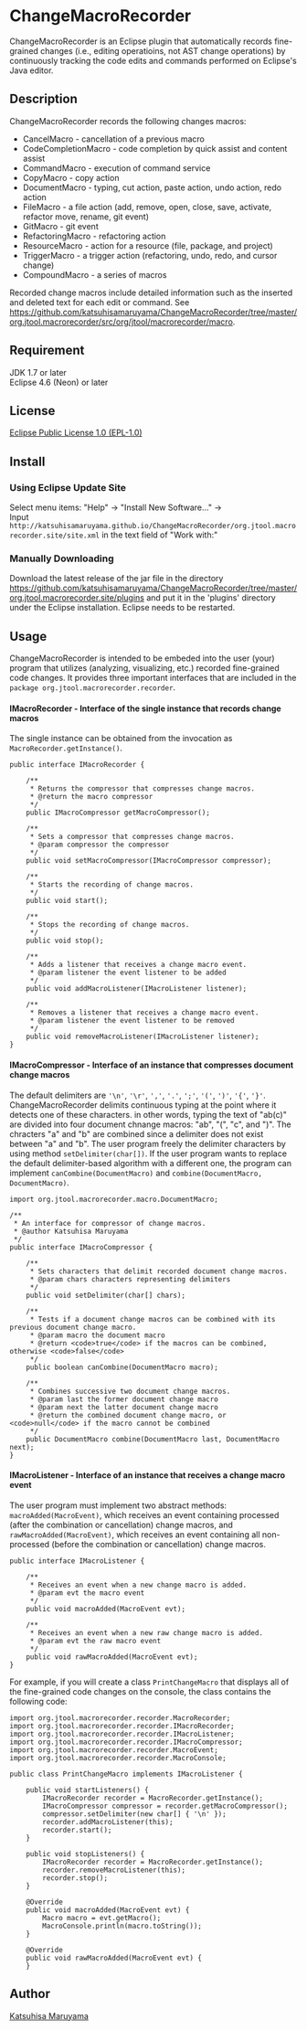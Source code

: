 # ChangeMacroRecorder

ChangeMacroRecorder is an Eclipse plugin that automatically records fine-grained changes (i.e., editing operatioins, not AST change
operations) by continuously tracking the code edits and commands performed on Eclipse's Java editor. 

## Description

ChangeMacroRecorder records the following changes macros:  
* CancelMacro - cancellation of a previous macro  
* CodeCompletionMacro - code completion by quick assist and content assist  
* CommandMacro - execution of command service  
* CopyMacro - copy action  
* DocumentMacro - typing, cut action, paste action, undo action, redo action  
* FileMacro - a file action (add, remove, open, close, save, activate, refactor move, rename, git event)  
* GitMacro - git event  
* RefactoringMacro - refactoring action  
* ResourceMacro - action for a resource (file, package, and project)  
* TriggerMacro - a trigger action (refactoring, undo, redo, and cursor change)  
* CompoundMacro - a series of macros  

Recorded change macros include detailed information such as the inserted and deleted text for each edit or command. See
<https://github.com/katsuhisamaruyama/ChangeMacroRecorder/tree/master/org.jtool.macrorecorder/src/org/jtool/macrorecorder/macro>.

## Requirement

JDK 1.7 or later  
Eclipse 4.6 (Neon) or later  

## License

[Eclipse Public License 1.0 (EPL-1.0)](<https://opensource.org/licenses/eclipse-1.0.php>)

## Install

### Using Eclipse Update Site
Select menu items: "Help" -> "Install New Software..." ->  
Input `http://katsuhisamaruyama.github.io/ChangeMacroRecorder/org.jtool.macrorecorder.site/site.xml` in the text field of "Work with:"  

### Manually Downloading

Download the latest release of the jar file in the directory
<https://github.com/katsuhisamaruyama/ChangeMacroRecorder/tree/master/org.jtool.macrorecorder.site/plugins>
and put it in the 'plugins' directory under the Eclipse installation. Eclipse needs to be  restarted.

## Usage

ChangeMacroRecorder is intended to be embeded into the user (your) program that utilizes (analyzing, visualizing, etc.) recorded fine-grained code changes. It provides three important interfaces that are included in the `package org.jtool.macrorecorder.recorder`.

#### IMacroRecorder - Interface of the single instance that records change macros

The single instance can be obtained from the invocation as `MacroRecorder.getInstance()`. 

```
public interface IMacroRecorder {
    
    /**
     * Returns the compressor that compresses change macros.
     * @return the macro compressor
     */
    public IMacroCompressor getMacroCompressor();
    
    /**
     * Sets a compressor that compresses change macros.
     * @param compressor the compressor
     */
    public void setMacroCompressor(IMacroCompressor compressor);
    
    /**
     * Starts the recording of change macros.
     */
    public void start();
    
    /**
     * Stops the recording of change macros.
     */
    public void stop();
    
    /**
     * Adds a listener that receives a change macro event.
     * @param listener the event listener to be added
     */
    public void addMacroListener(IMacroListener listener);
    
    /**
     * Removes a listener that receives a change macro event.
     * @param listener the event listener to be removed
     */
    public void removeMacroListener(IMacroListener listener);
}
```

#### IMacroCompressor - Interface of an instance that compresses document change macros

The default delimiters are `'\n'`, `'\r'`, `','`, `'.'`, `';'`, `'('`, `')'`, `'{'`, `'}'`. ChangeMacroRecorder delimits continuous typing at the point where it detects one of these characters. in other words, typing the text of "ab(c)" are divided into four document chnange macros: "ab", "(", "c", and ")". The chracters "a" and "b" are combined since a delimiter does not exist between "a" and "b". The user program freely the delimiter characters by using method `setDelimiter(char[])`. If the user program wants to replace the default delimiter-based algorithm with a different one, the program can implement `canCombine(DocumentMacro)` and `combine(DocumentMacro, DocumentMacro)`.

```
import org.jtool.macrorecorder.macro.DocumentMacro;

/**
 * An interface for compressor of change macros.
 * @author Katsuhisa Maruyama
 */
public interface IMacroCompressor {
    
    /**
     * Sets characters that delimit recorded document change macros.
     * @param chars characters representing delimiters
     */
    public void setDelimiter(char[] chars);
    
    /**
     * Tests if a document change macros can be combined with its previous document change macro.
     * @param macro the document macro
     * @return <code>true</code> if the macros can be combined, otherwise <code>false</code>
     */
    public boolean canCombine(DocumentMacro macro);
    
    /**
     * Combines successive two document change macros.
     * @param last the former document change macro 
     * @param next the latter document change macro
     * @return the combined document change macro, or <code>null</code> if the macro cannot be combined
     */
    public DocumentMacro combine(DocumentMacro last, DocumentMacro next);
}
```

#### IMacroListener - Interface of an instance that receives a change macro event

The user program must implement two abstract methods: `macroAdded(MacroEvent)`, which receives an event containing processed (after the combination or cancellation) change macros, and `rawMacroAdded(MacroEvent)`, which receives an event containing all non-processed (before the combination or cancellation) change macros.

```
public interface IMacroListener {
    
    /**
     * Receives an event when a new change macro is added.
     * @param evt the macro event
     */
    public void macroAdded(MacroEvent evt);
    
    /**
     * Receives an event when a new raw change macro is added.
     * @param evt the raw macro event
     */
    public void rawMacroAdded(MacroEvent evt);
}
```

For example, if you will create a class `PrintChangeMacro` that displays all of the fine-grained code changes on the console, the class contains the following code:

```
import org.jtool.macrorecorder.recorder.MacroRecorder;
import org.jtool.macrorecorder.recorder.IMacroRecorder;
import org.jtool.macrorecorder.recorder.IMacroListener;
import org.jtool.macrorecorder.recorder.IMacroCompressor;
import org.jtool.macrorecorder.recorder.MacroEvent;
import org.jtool.macrorecorder.recorder.MacroConsole;

public class PrintChangeMacro implements IMacroListener {

    public void startListeners() {
        IMacroRecorder recorder = MacroRecorder.getInstance();
        IMacroCompressor compressor = recorder.getMacroCompressor();
        compressor.setDelimiter(new char[] { '\n' });
        recorder.addMacroListener(this);
        recorder.start();
    }
    
    public void stopListeners() {
        IMacroRecorder recorder = MacroRecorder.getInstance();
        recorder.removeMacroListener(this);
        recorder.stop();
    }
    
    @Override
    public void macroAdded(MacroEvent evt) {
        Macro macro = evt.getMacro();
        MacroConsole.println(macro.toString());
    }
    
    @Override
    public void rawMacroAdded(MacroEvent evt) {
    }
```

## Author

[Katsuhisa Maruyama](http://www.fse.cs.ritsumei.ac.jp/~maru/index.html)
